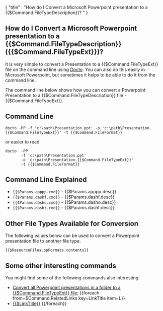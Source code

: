 {
    "title" : "How do I Convert a Microsoft Powerpoint presentation to a {{$Command.FileTypeDescription}}? " 
}

How do I Convert a Microsoft Powerpoint presentation to a {{$Command.FileTypeDescription}} ({{$Command.FileTypeExt}})?         
-

It is very simple to convert a Presentation to a {{$Command.FileTypeExt}} file  on the command line using [Docto](https://github.com/tobya/docto). You can also do this easily in Microsoft Powerpoint, but sometimes it helps to be able to do it from the command line.  

The command line below shows how you can convert a Powerpoint Presentation to a {{$Command.FileTypeDescription}} file - {{$Command.FileTypeExt}}.

Command Line 
-

 ````
 docto -PP -f 'c:\path\Presentation.ppt' -o 'c:\path\Presentation.{{$Command.FileTypeExt}}' -t {{$Command.FileFormat}}
 ````
 or easier to read
 ````
 docto  -PP  
        -f 'c:\path\Presentation.ppt' 
        -o 'c:\path\Presentation.{{$Command.FileTypeExt}}' 
        -t {{$Command.FileFormat}}
 ````

Command Line Explained 
-

 - `{{$Params.apppp.cmd}}` -  {{$Params.apppp.desc}}
 - `{{$Params.dashf.cmd}}` -  {{$Params.dashf.desc}} 
 - `{{$Params.dasho.cmd}}` -  {{$Params.dasho.desc}}
 - `{{$Params.dasht.cmd}}` -  {{$Params.dasht.desc}}


Other File Types Available for Conversion
-

The following values below can be used to convert a Powerpoint presentation file to another file type.


````
{{$ResourceFiles.ppFormats.contents}}
````



Some other interesting commands
-

You might find some of the following commands also interesting.

- [Convert all Powerpoint presentations in a folder to a {{$Command.FileTypeExt}} file](ConvertDirPPTToFile{{$Command.FileTypeExt}}.md);
{{foreach from=$Command.RelatedLinks key=LinkTitle item=L}}
 - [{{$LinkTitle}}]({{$L}})
{{/foreach}}    


